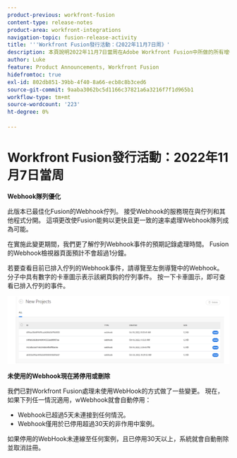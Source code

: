 ```yaml
---
product-previous: workfront-fusion
content-type: release-notes
product-area: workfront-integrations
navigation-topic: fusion-release-activity
title: '''Workfront Fusion發行活動：《2022年11月7日周》'
description: 本頁說明2022年11月7日當周在Adobe Workfront Fusion中所做的所有增強功能。
author: Luke
feature: Product Announcements, Workfront Fusion
hidefromtoc: true
exl-id: 802db851-39bb-4f40-8a66-ecb8c8b3ced6
source-git-commit: 9aaba3062bc5d1166c37821a6a3216f7f1d965b1
workflow-type: tm+mt
source-wordcount: '223'
ht-degree: 0%

---
```


# Workfront Fusion發行活動：2022年11月7日當周

**Webhook隊列優化**

此版本已最佳化Fusion的Webhook佇列。 接受Webhook的服務現在與佇列和其他程式分開。 這項更改使Fusion能夠以更快且更一致的速率處理Webhook隊列成為可能。

在實施此變更期間，我們更了解佇列Webhook事件的預期記錄處理時間。 Fusion的Webhook檢視器頁面預計不會超過1分鐘。

若要查看目前已排入佇列的Webhook事件，請導覽至左側導覽中的Webhook。 分子中具有數字的卡車圖示表示該網頁鈎的佇列事件。 按一下卡車圖示，即可查看已排入佇列的事件。

![](assets/fusion-webhook-queue-1866x567.png)


**未使用的Webhook現在將停用或刪除**

我們已對Workfront Fusion處理未使用WebHook的方式做了一些變更。 現在，如果下列任一情況適用，wWebhook就會自動停用：

* Webhook已超過5天未連接到任何情況。
* Webhook僅用於已停用超過30天的非作用中案例。

如果停用的WebHook未連線至任何案例，且已停用30天以上，系統就會自動刪除並取消註冊。
